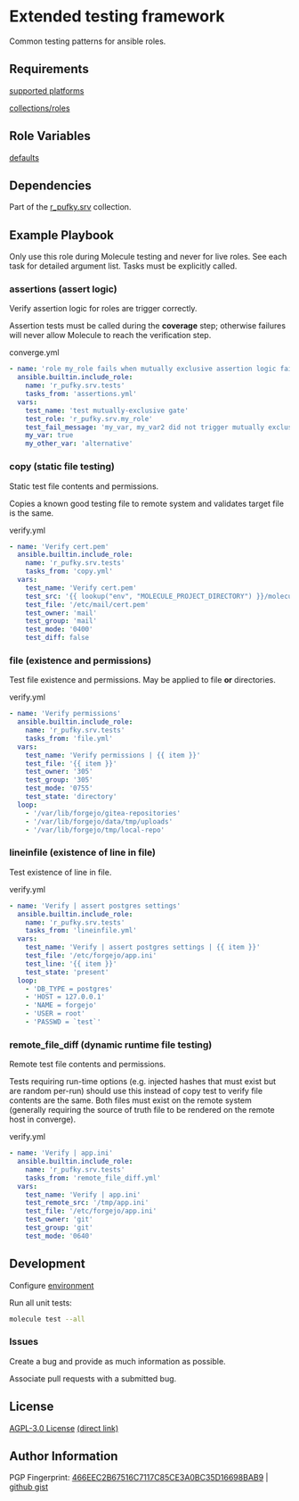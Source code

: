 # Extended testing framework
Common testing patterns for ansible roles.

## Requirements
[supported platforms](https://github.com/r-pufky/ansible_tests/blob/main/meta/main.yml)

[collections/roles](https://github.com/r-pufky/ansible_tests/blob/main/meta/requirements.yml)

## Role Variables
[defaults](https://github.com/r-pufky/ansible_tests/tree/main/defaults/main/)

## Dependencies
Part of the [r_pufky.srv](https://github.com/r-pufky/ansible_collection_srv)
collection.

## Example Playbook
Only use this role during Molecule testing and never for live roles. See each
task for detailed argument list. Tasks must be explicitly called.

### assertions (assert logic)
Verify assertion logic for roles are trigger correctly.

Assertion tests must be called during the **coverage** step; otherwise failures
will never allow Molecule to reach the verification step.

converge.yml
``` yaml
- name: 'role my_role fails when mutually exclusive assertion logic fails'
  ansible.builtin.include_role:
    name: 'r_pufky.srv.tests'
    tasks_from: 'assertions.yml'
  vars:
    test_name: 'test mutually-exclusive gate'
    test_role: 'r_pufky.srv.my_role'
    test_fail_message: 'my_var, my_var2 did not trigger mutually exclusive assertion.'
    my_var: true
    my_other_var: 'alternative'
```

### copy (static file testing)
Static test file contents and permissions.

Copies a known good testing file to remote system and validates target file is
the same.

verify.yml
``` yaml
- name: 'Verify cert.pem'
  ansible.builtin.include_role:
    name: 'r_pufky.srv.tests'
    tasks_from: 'copy.yml'
  vars:
    test_name: 'Verify cert.pem'
    test_src: '{{ lookup("env", "MOLECULE_PROJECT_DIRECTORY") }}/molecule/cache/cert.pem'
    test_file: '/etc/mail/cert.pem'
    test_owner: 'mail'
    test_group: 'mail'
    test_mode: '0400'
    test_diff: false
```

### file (existence and permissions)
Test file existence and permissions. May be applied to file **or** directories.

verify.yml
``` yaml
- name: 'Verify permissions'
  ansible.builtin.include_role:
    name: 'r_pufky.srv.tests'
    tasks_from: 'file.yml'
  vars:
    test_name: 'Verify permissions | {{ item }}'
    test_file: '{{ item }}'
    test_owner: '305'
    test_group: '305'
    test_mode: '0755'
    test_state: 'directory'
  loop:
    - '/var/lib/forgejo/gitea-repositories'
    - '/var/lib/forgejo/data/tmp/uploads'
    - '/var/lib/forgejo/tmp/local-repo'
```

### lineinfile (existence of line in file)
Test existence of line in file.

verify.yml
``` yaml
- name: 'Verify | assert postgres settings'
  ansible.builtin.include_role:
    name: 'r_pufky.srv.tests'
    tasks_from: 'lineinfile.yml'
  vars:
    test_name: 'Verify | assert postgres settings | {{ item }}'
    test_file: '/etc/forgejo/app.ini'
    test_line: '{{ item }}'
    test_state: 'present'
  loop:
    - 'DB_TYPE = postgres'
    - 'HOST = 127.0.0.1'
    - 'NAME = forgejo'
    - 'USER = root'
    - 'PASSWD = `test`'
```

### remote_file_diff (dynamic runtime file testing)
Remote test file contents and permissions.

Tests requiring run-time options (e.g. injected hashes that must exist but
are random per-run) should use this instead of copy test to verify file
contents are the same. Both files must exist on the remote system (generally
requiring the source of truth file to be rendered on the remote host in
converge).

verify.yml
``` yaml
- name: 'Verify | app.ini'
  ansible.builtin.include_role:
    name: 'r_pufky.srv.tests'
    tasks_from: 'remote_file_diff.yml'
  vars:
    test_name: 'Verify | app.ini'
    test_remote_src: '/tmp/app.ini'
    test_file: '/etc/forgejo/app.ini'
    test_owner: 'git'
    test_group: 'git'
    test_mode: '0640'
```

## Development
Configure [environment](https://github.com/r-pufky/ansible_collection_srv/blob/main/docs/dev/environment/README.md)

Run all unit tests:
``` bash
molecule test --all
```

### Issues
Create a bug and provide as much information as possible.

Associate pull requests with a submitted bug.

## License
[AGPL-3.0 License](https://www.tldrlegal.com/license/gnu-affero-general-public-license-v3-agpl-3-0)
 [(direct link)](https://github.com/r-pufky/ansible_tests/blob/main/LICENSE)

## Author Information
PGP Fingerprint: [466EEC2B67516C7117C85CE3A0BC35D16698BAB9](https://keys.openpgp.org/vks/v1/by-fingerprint/466EEC2B67516C7117C85CE3A0BC35D16698BAB9)
| [github gist](https://gist.github.com/r-pufky/a8df36977c55b5bb20829267c4c49d22)
